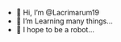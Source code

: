 - 👋 Hi, I’m @Lacrimarum19
- 🌱 I’m Learning many things...
- 💫 I hope to be a robot...



<!---
Lacrimarum19/Lacrimarum19 is a ✨ special ✨ repository because its `README.md` (this file) appears on your GitHub profile.
You can click the Preview link to take a look at your changes.
--->
